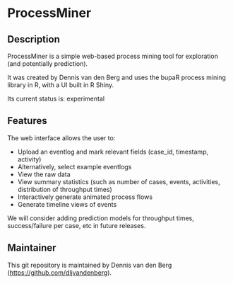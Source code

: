 # ProcessMiner


## Description

ProcessMiner is a simple web-based process mining tool for exploration (and potentially prediction).

It was created by Dennis van den Berg and uses the bupaR process mining library in R, with a UI built in R Shiny.

Its current status is: experimental


## Features

The web interface allows the user to:

- Upload an eventlog and mark relevant fields (case_id, timestamp, activity)
- Alternatively, select example eventlogs
- View the raw data
- View summary statistics (such as number of cases, events, activities, distribution of throughput times)
- Interactively generate animated process flows
- Generate timeline views of events

We will consider adding prediction models for throughput times, success/failure per case, etc in future releases.


## Maintainer

This git repository is maintained by Dennis van den Berg (https://github.com/dljvandenberg).
